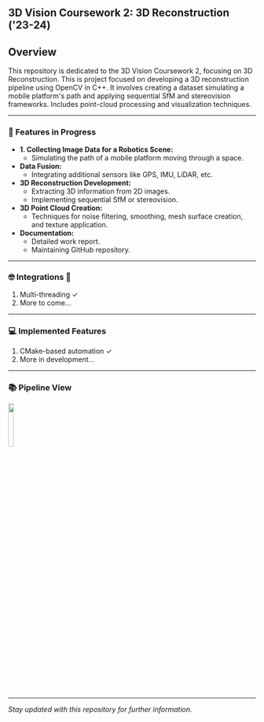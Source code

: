 ## 3D Vision Coursework 2: 3D Reconstruction ('23-24)

## Overview

This repository is dedicated to the 3D Vision Coursework 2, focusing on 3D Reconstruction. This is project focused on developing a 3D reconstruction pipeline using OpenCV in C++. It involves creating a dataset simulating a mobile platform's path and applying sequential SfM and stereovision frameworks. Includes point-cloud processing and visualization techniques.

---
### 📝 Features in Progress

- **1. Collecting Image Data for a Robotics Scene:**
  - Simulating the path of a mobile platform moving through a space.
- **Data Fusion:**
  - Integrating additional sensors like GPS, IMU, LiDAR, etc.
- **3D Reconstruction Development:**
  - Extracting 3D information from 2D images.
  - Implementing sequential SfM or stereovision.
- **3D Point Cloud Creation:**
  - Techniques for noise filtering, smoothing, mesh surface creation, and texture application.
- **Documentation:**
  - Detailed work report.
  - Maintaining GitHub repository.
    
---
### 🤓 Integrations 🚀

1. Multi-threading ✓
2. More to come...
---
### 💻 Implemented Features

1. CMake-based automation ✓
2. More in development...
---
### 📚 Pipeline View

<p align="left">
  <img src="https://github.com/deemano/3DReconstruction/assets/92692432/560be3cc-9191-47c1-9813-b957f6f82b33" width="15%">
</p>

---
*Stay updated with this repository for further information.*
